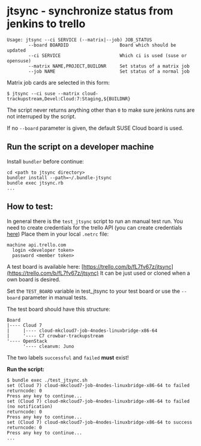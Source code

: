 # jtsync - synchronize status from jenkins to trello
    Usage: jtsync --ci SERVICE (--matrix|--job) JOB_STATUS
            --board BOARDID                   Board which should be updated
            --ci SERVICE                      Which ci is used (suse or opensuse)
            --matrix NAME,PROJECT,BUILDNR     Set status of a matrix job
            --job NAME                        Set status of a normal job

Matrix job cards are selected in this form:

    $ jtsync --ci suse --matrix cloud-trackupstream,Devel:Cloud:7:Staging,${BUILDNR}

The script never returns anything other than `0` to make sure jenkins runs are not interruped
by the script.

If no `--board` parameter is given, the default SUSE Cloud board is used.

## Run the script on a developer machine
Install `bundler` before continue:

    cd <path to jtsync directory>
    bundler install --path=~/.bundle-jtsync
    bundle exec jtsync.rb
    ...

## How to test:
In general there is the `test_jtsync` script to run an manual test run. You need
to create credentials for the trello API (you can create credentials [here](https://trello.com/app-key))
Place them in your local `.netrc` file:

    machine api.trello.com
      login <developer token>
      password <member token>


A test board is available here: [https://trello.com/b/fL7fv67z/jtsync](https://trello.com/b/fL7fv67z/jtsync)
It can be just used or cloned when a own board is desired.

Set the `TEST_BOARD` variable in test_jtsync to your test board or use the
`--board` parameter in manual tests.

The test board should have this structure:

    Board
    |---- Cloud 7
    |     |---- cloud-mkcloud7-job-4nodes-linuxbridge-x86-64
    |     '---- C7 crowbar-trackupstream
    '---- OpenStack
          '---- cleanvm: Juno

The two labels `successful` and `failed` __must__ exist!

__Run the script:__

    $ bundle exec ./test_jtsync.sh
    set (Cloud 7) cloud-mkcloud7-job-4nodes-linuxbridge-x86-64 to failed
    returncode: 0
    Press any key to continue... 
    set (Cloud 7) cloud-mkcloud7-job-4nodes-linuxbridge-x86-64 to failed (no notification)
    returncode: 0
    Press any key to continue... 
    set (Cloud 7) cloud-mkcloud7-job-4nodes-linuxbridge-x86-64 to success
    returncode: 0
    Press any key to continue...
    ...
